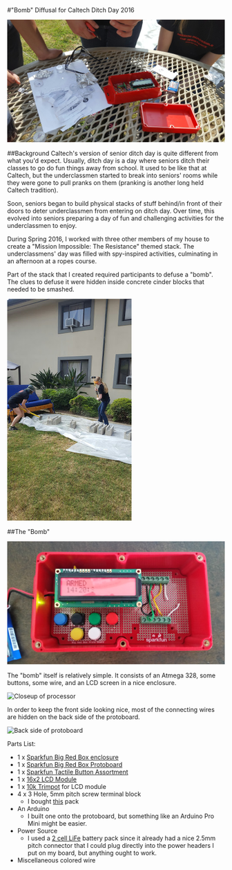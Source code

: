 #"Bomb" Diffusal for Caltech Ditch Day 2016

!["Bomb" front](./img/ditch_day_use.jpg)

##Background
Caltech's version of senior ditch day is quite different from what you'd expect. Usually, ditch day is a day where seniors ditch their classes to go do fun things away from school. It used to be like that at Caltech, but the underclassmen started to break into seniors' rooms while they were gone to pull pranks on them (pranking is another long held Caltech tradition).

Soon, seniors began to build physical stacks of stuff behind/in front of their doors to deter underclassmen from entering on ditch day. Over time, this evolved into seniors preparing a day of fun and challenging activities for the underclassmen to enjoy.

During Spring 2016, I worked with three other members of my house to create a "Mission Impossible: The Resistance" themed stack. The underclassmens' day was filled with spy-inspired activities, culminating in an afternoon at a ropes course.

Part of the stack that I created required participants to defuse a "bomb". The clues to defuse it were hidden inside concrete cinder blocks that needed to be smashed.

![Smashing cinder blocks](./img/smash.jpg)

##The "Bomb"

![Front side of "bomb"](./img/front.jpg)

The "bomb" itself is relatively simple. It consists of an Atmega 328, some buttons, some wire, and an LCD screen in a nice enclosure.

![Closeup of processor](./img/arduino.jpg)

In order to keep the front side looking nice, most of the connecting wires are hidden on the back side of the protoboard.

![Back side of protoboard](./img/back_side.jpg)



Parts List:

* 1 x [Sparkfun Big Red Box enclosure](https://www.sparkfun.com/products/11366)
* 1 x [Sparkfun Big Red Box Protoboard](https://www.sparkfun.com/products/13317)
* 1 x [Sparkfun Tactile Button Assortment](https://www.sparkfun.com/products/10302)
* 1 x [16x2 LCD Module](https://www.amazon.com/gp/product/B004MGPALC/ref=oh_aui_detailpage_o09_s00?ie=UTF8&psc=1)
* 1 x [10k Trimpot](https://www.sparkfun.com/products/9806) for LCD module
* 4 x 3 Hole, 5mm pitch screw terminal block
  * I bought [this](https://www.amazon.com/gp/product/B00EZ3QUAM) pack
* An Arduino
	* I built one onto the protoboard, but something like an Arduino Pro Mini might be easier.
* Power Source
	* I used a [2 cell LiFe](http://www.hobbyking.com/hobbyking/store/__16807__ZIPPY_Flightmax_700mAh_6_6V_5C_LiFePo4_Receiver_Pack_US_Warehouse_.html) battery pack since it already had a nice 2.5mm pitch connector that I could plug directly into the power headers I put on my board, but anything ought to work.
* Miscellaneous colored wire
